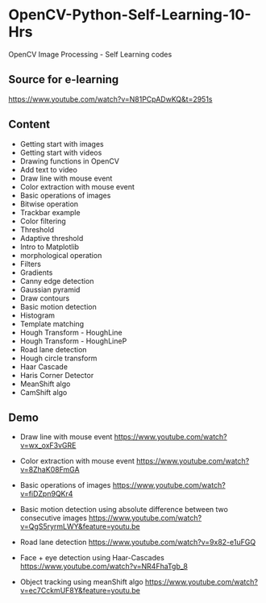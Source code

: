 # OpenCV-Python-Self-Learning-10-Hrs
OpenCV Image Processing - Self Learning codes

## Source for e-learning
https://www.youtube.com/watch?v=N81PCpADwKQ&t=2951s

## Content
* Getting start with images
* Getting start with videos
* Drawing functions in OpenCV
* Add text to video
* Draw line with mouse event
* Color extraction with mouse event
* Basic operations of images
* Bitwise operation
* Trackbar example
* Color filtering
* Threshold
* Adaptive threshold
* Intro to Matplotlib
* morphological operation
* Filters
* Gradients
* Canny edge detection
* Gaussian pyramid
* Draw contours
* Basic motion detection
* Histogram
* Template matching
* Hough Transform - HoughLine
* Hough Transform - HoughLineP
* Road lane detection
* Hough circle transform
* Haar Cascade
* Haris Corner Detector
* MeanShift algo
* CamShift algo

 
## Demo

* Draw line with mouse event
https://www.youtube.com/watch?v=wx_oxF3vGRE

* Color extraction with mouse event
https://www.youtube.com/watch?v=8ZhaK08FmGA

* Basic operations of images
https://www.youtube.com/watch?v=fiDZpn9QKr4

* Basic motion detection using absolute difference between two consecutive images
https://www.youtube.com/watch?v=QgS5ryrmLWY&feature=youtu.be

* Road lane detection
https://www.youtube.com/watch?v=9x82-e1uFGQ

* Face + eye detection using Haar-Cascades
https://www.youtube.com/watch?v=NR4FhaTgb_8

* Object tracking using meanShift algo
https://www.youtube.com/watch?v=ec7CckmUF8Y&feature=youtu.be

